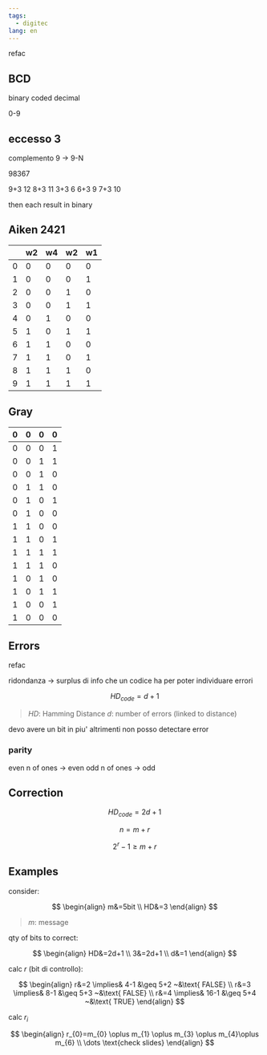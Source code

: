 ```yaml
---
tags:
  - digitec
lang: en
---
```


refac

## BCD

binary coded decimal

0-9

## eccesso 3

complemento 9 -> 9-N

98367

9+3 12
8+3 11
3+3 6
6+3 9
7+3 10

then each result in binary

## Aiken 2421

|     | w2  | w4  | w2  | w1  |
| --- | --- | --- | --- | --- |
| 0   | 0   | 0   | 0   | 0   |
| 1   | 0   | 0   | 0   | 1   |
| 2   | 0   | 0   | 1   | 0   |
| 3   | 0   | 0   | 1   | 1   |
| 4   | 0   | 1   | 0   | 0   |
| 5   | 1   | 0   | 1   | 1   |
| 6   | 1   | 1   | 0   | 0   |
| 7   | 1   | 1   | 0   | 1   |
| 8   | 1   | 1   | 1   | 0   |
| 9   | 1   | 1   | 1   | 1   |

## Gray

| 0   | 0   | 0   | 0   |
| --- | --- | --- | --- |
| 0   | 0   | 0   | 1   |
| 0   | 0   | 1   | 1   |
| 0   | 0   | 1   | 0   |
| 0   | 1   | 1   | 0   |
| 0   | 1   | 0   | 1   |
| 0   | 1   | 0   | 0   |
| 1   | 1   | 0   | 0   |
| 1   | 1   | 0   | 1   |
| 1   | 1   | 1   | 1   |
| 1   | 1   | 1   | 0   |
| 1   | 0   | 1   | 0   |
| 1   | 0   | 1   | 1   |
| 1   | 0   | 0   | 1   |
| 1   | 0   | 0   | 0   |

## Errors

refac

ridondanza -> surplus di info che un codice ha per poter individuare errori

$$
HD_{code} = d + 1
$$

> $HD$: Hamming Distance
> $d$: number of errors (linked to distance)

devo avere un bit in piu' altrimenti non posso detectare error

### parity

even n of ones -> even
odd n of ones -> odd

## Correction

$$
HD_{code} = 2d+1
$$

$$
n = m+r
$$

$$
2^r - 1 \geq m + r
$$

## Examples

consider:

$$
\begin{align}
m&=5bit \\
HD&=3
\end{align}
$$

> $m$: message

qty of bits to correct:

$$
\begin{align}
HD&=2d+1 \\
3&=2d+1 \\
d&=1
\end{align}
$$

calc $r$ (bit di controllo):

$$
\begin{align}
r&=2 \implies& 4-1 &\geq 5+2 ~&\text{ FALSE} \\
r&=3 \implies& 8-1 &\geq 5+3 ~&\text{ FALSE} \\
r&=4 \implies& 16-1 &\geq 5+4 ~&\text{ TRUE}
\end{align}
$$

calc $r_{i}$

$$
\begin{align}
r_{0}=m_{0} \oplus m_{1} \oplus m_{3} \oplus m_{4}\oplus m_{6} \\
\dots \text{check slides}
\end{align}
$$
